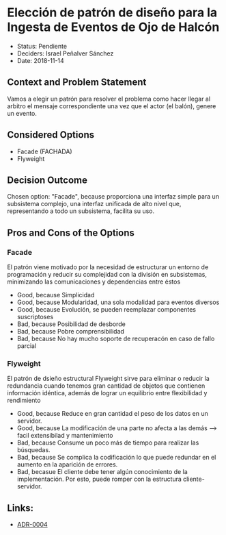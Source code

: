# Elección de patrón de diseño para la Ingesta de Eventos de Ojo de Halcón

* Status: Pendiente 
* Deciders: Israel Peñalver Sánchez
* Date: 2018-11-14


## Context and Problem Statement

Vamos a elegir un patrón para resolver el problema como hacer llegar al arbitro el mensaje correspondiente una vez que el actor (el balón), genere un evento.

## Considered Options

* Facade (FACHADA)
* Flyweight

## Decision Outcome

Chosen option: "Facade", because proporciona una interfaz simple para un subsistema complejo, una interfaz unificada de alto nivel que, representando a todo un subsistema, facilita su uso.

## Pros and Cons of the Options

### Facade

El patrón viene motivado por la necesidad de estructurar un entorno de programación y reducir su complejidad con la división en subsistemas, minimizando las comunicaciones y dependencias entre éstos


* Good, because Simplicidad
* Good, because Modularidad, una sola modalidad para eventos diversos
* Good, because Evolución, se pueden reemplazar componentes suscriptoses
* Bad, because Posibilidad de desborde
* Bad, because Pobre comprensibilidad
* Bad, because No hay mucho soporte de recuperacón en caso de fallo parcial

### Flyweight

El patrón de dsieño estructural Flyweight sirve para eliminar o reducir la redundancia cuando tenemos gran cantidad de objetos que contienen información idéntica, además de lograr un equilibrio entre flexibilidad y rendimiento

* Good, because Reduce en gran cantidad el peso de los datos en un servidor.
* Good, because La modificación de una parte no afecta a las demás --> facil extensibilad y mantenimiento
* Bad, because Consume un poco más de tiempo para realizar las búsquedas.
* Bad, because Se complica la codificación lo que puede redundar en el aumento en la aparición de errores.
* Bad, becasue El cliente debe tener algún conocimiento de la implementación. Por esto, puede romper con la estructura cliente-servidor.

## Links:
* [ADR-0004](0004-Patrón-VAR.md)
